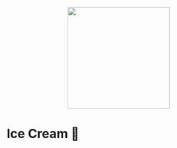<p align="center">
  <a href="https://github.com/HaitianLiu/ng-ice-cream">
    <img width="230" src="https://user-images.githubusercontent.com/11406106/34761886-9cda3d6e-f620-11e7-8fff-c3d65ffc985a.png">
  </a>
</p>

# Ice Cream 🍦

